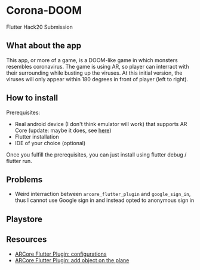 # Corona-DOOM

Flutter Hack20 Submission

## What about the app

This app, or more of a game, is a DOOM-like game in which monsters resembles coronavirus. The game is using AR, so player can interract with their surrounding while busting up the viruses. At this initial version, the viruses will only appear within 180 degrees in front of player (left to right).

## How to install

Prerequisites:

- Real android device (I don't think emulator will work) that supports AR Core (update: maybe it does, see [here](https://developers.google.com/ar/develop/java/emulator))
- Flutter installation
- IDE of your choice (optional)

Once you fulfill the prerequisites, you can just install using flutter debug / flutter run.

## Problems

- Weird interraction between `arcore_flutter_plugin` and `google_sign_in`, thus I cannot use Google sign in and instead opted to anonymous sign in

## Playstore

## Resources

- [ARCore Flutter Plugin: configurations](https://medium.com/@difrancescogianmarco/arcore-flutter-plugin-configurations-3ee53f2dc749)
- [ARCore Flutter Plugin: add object on the plane](https://medium.com/@difrancescogianmarco/arcore-flutter-plugin-add-object-on-the-plane-8b3d7cbde3d3)
